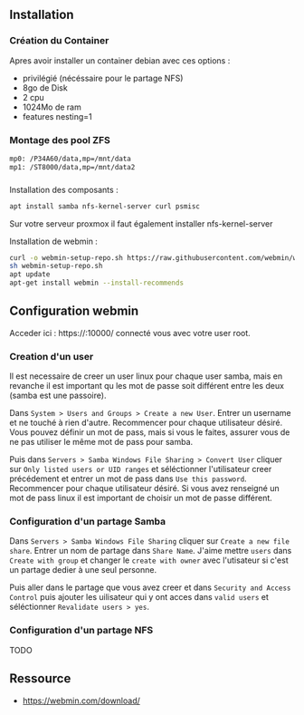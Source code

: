 



## Installation

### Création du Container

Apres avoir installer un container debian avec ces options : 

- privilégié (nécéssaire pour le partage NFS)
- 8go de Disk
- 2 cpu
- 1024Mo de ram
- features nesting=1

### Montage des pool ZFS

~~~bash
mp0: /P34A60/data,mp=/mnt/data
mp1: /ST8000/data,mp=/mnt/data2
~~~

### 

Installation des composants :

~~~bash
apt install samba nfs-kernel-server curl psmisc
~~~

Sur votre serveur proxmox il faut également installer nfs-kernel-server

Installation de webmin : 

~~~bash
curl -o webmin-setup-repo.sh https://raw.githubusercontent.com/webmin/webmin/master/webmin-setup-repo.sh
sh webmin-setup-repo.sh
apt update
apt-get install webmin --install-recommends
~~~

## Configuration webmin

Acceder ici : https://<ip de votre container>:10000/ connecté vous avec votre user root. 

### Creation d'un user

Il est necessaire de creer un user linux pour chaque user samba, mais en revanche il est important qu les mot de passe soit différent entre les deux (samba est une passoire).

Dans `System > Users and Groups > Create a new User`.
Entrer un username et ne touché à rien d'autre. Recommencer pour chaque utilisateur désiré. 
Vous pouvez définir un mot de pass, mais si vous le faites, assurer vous de ne pas utiliser le même mot de pass pour samba.

Puis dans `Servers > Samba Windows File Sharing > Convert User` cliquer sur `Only listed users or UID ranges` et séléctionner l'utilisateur creer précédement et entrer un mot de pass dans `Use this password`. Recommencer pour chaque utilisateur désiré. 
Si vous avez renseigné un mot de pass linux il est important de choisir un mot de passe différent. 


### Configuration d'un partage Samba

Dans `Servers > Samba Windows File Sharing` cliquer sur `Create a new file share`. 
Entrer un nom de partage dans `Share Name`. J'aime mettre `users` dans `Create with group` et changer le `create with owner` avec l'utisateur si c'est un partage dedier à une seul personne.

Puis aller dans le partage que vous avez creer et dans `Security and Access Control` puis ajouter les uilisateur qui y ont acces dans `valid users` et séléctionner `Revalidate users > yes`. 

### Configuration d'un partage NFS

TODO


## Ressource 

- https://webmin.com/download/
